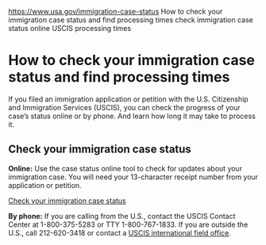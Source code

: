 

https://www.usa.gov/immigration-case-status
How to check your immigration case status and find processing times
check immigration case status online
USCIS processing times

How to check your immigration case status and find processing times
===================================================================

If you filed an immigration application or petition with the U.S. Citizenship and Immigration Services (USCIS), you can check the progress of your case’s status online or by phone. And learn how long it may take to process it.

**Check your immigration case status**
--------------------------------------

**Online:**
Use the case status online tool to check for updates about your immigration case. You will need your 13-character receipt number from your application or petition.

[Check your immigration case status](https://egov.uscis.gov/casestatus/landing.do)

**By phone:**
If you are calling from the U.S., contact the USCIS Contact Center at 1-800-375-5283 or TTY 1-800-767-1833. If you are outside the U.S., call 212-620-3418 or contact a
[USCIS international field office](https://www.uscis.gov/about-us/find-a-uscis-office/international-immigration-offices).
